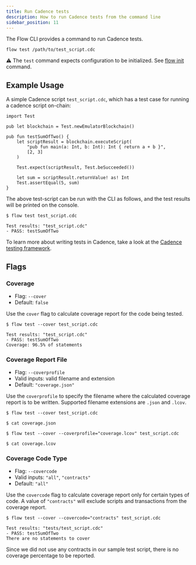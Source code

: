 ```yaml
---
title: Run Cadence tests
description: How to run Cadence tests from the command line
sidebar_position: 11
---
```


The Flow CLI provides a command to run Cadence tests. 

```shell
flow test /path/to/test_script.cdc
```

⚠️ The `test` command expects configuration to be initialized. See [flow init](../flow.json/initialize-configuration.md) command.

## Example Usage

A simple Cadence script `test_script.cdc`, which has a test case for running a cadence script on-chain:
```cadence
import Test

pub let blockchain = Test.newEmulatorBlockchain()

pub fun testSumOfTwo() {
    let scriptResult = blockchain.executeScript(
        "pub fun main(a: Int, b: Int): Int { return a + b }",
        [2, 3]
    )

    Test.expect(scriptResult, Test.beSucceeded())

    let sum = scriptResult.returnValue! as! Int
    Test.assertEqual(5, sum)
}
```
The above test-script can be run with the CLI as follows, and the test results will be printed on the console.
```shell
$ flow test test_script.cdc

Test results: "test_script.cdc"
- PASS: testSumOfTwo

```

To learn more about writing tests in Cadence, take a look at the [Cadence testing framework](../../../build/smart-contracts/testing.md).

## Flags

### Coverage

- Flag: `--cover`
- Default: `false`

Use the `cover` flag to calculate coverage report for the code being tested.
```shell
$ flow test --cover test_script.cdc

Test results: "test_script.cdc"
- PASS: testSumOfTwo
Coverage: 96.5% of statements

```

### Coverage Report File

- Flag: `--coverprofile`
- Valid inputs: valid filename and extension
- Default: `"coverage.json"`

Use the `coverprofile` to specify the filename where the calculated coverage report is to be written. Supported filename extensions are `.json` and `.lcov`.
```shell
$ flow test --cover test_script.cdc

$ cat coverage.json

$ flow test --cover --coverprofile="coverage.lcov" test_script.cdc

$ cat coverage.lcov
```

### Coverage Code Type

- Flag: `--covercode`
- Valid inputs: `"all"`, `"contracts"`
- Default: `"all"`

Use the `covercode` flag to calculate coverage report only for certain types of code. A value of `"contracts"` will exclude scripts and transactions from the coverage report.
```shell
$ flow test --cover --covercode="contracts" test_script.cdc

Test results: "tests/test_script.cdc"
- PASS: testSumOfTwo
There are no statements to cover
```

Since we did not use any contracts in our sample test script, there is no coverage percentage to be reported.

